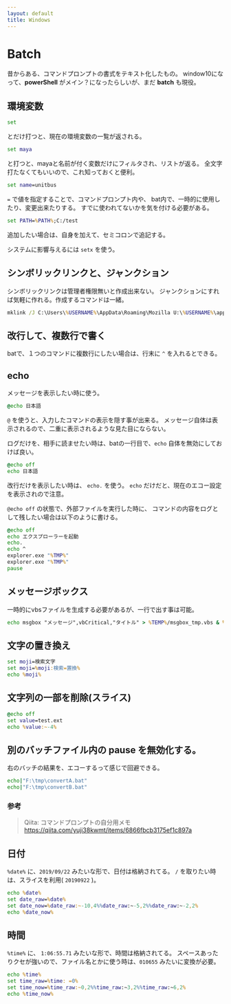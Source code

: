 ```yaml
---
layout: default
title: Windows
---
```


# Batch

昔からある、コマンドプロンプトの書式をテキスト化したもの。
window10になって、**powerShell** がメイン？になったらしいが、まだ **batch** も現役。

## 環境変数

```bat
set
```

とだけ打つと、現在の環境変数の一覧が返される。

```bat
set maya
```

と打つと、mayaと名前が付く変数だけにフィルタされ、リストが返る。
全文字打たなくてもいいので、これ知っておくと便利。

```bat
set name=unitbus
```

`=` で値を指定することで、コマンドプロンプト内や、
bat内で、一時的に使用したり、変更出来たりする。
すでに使われてないかを気を付ける必要がある。

```bat
set PATH=%PATH%;C:/test
```

追加したい場合は、自身を加えて、セミコロンで追記する。

システムに影響与えるには `setx` を使う。

## シンボリックリンクと、ジャンクション

シンボリックリンクは管理者権限無いと作成出来ない。
ジャンクションにすれば気軽に作れる。作成するコマンドは一緒。

```bat
mklink /J C:\Users\%USERNAME%\AppData\Roaming\Mozilla U:\%USERNAME%\appdata\roaming\Mozilla
```

## 改行して、複数行で書く

batで、１つのコマンドに複数行にしたい場合は、行末に `^` を入れるとできる。

## echo

メッセージを表示したい時に使う。

```bat
@echo 日本語
```

`@` を使うと、入力したコマンドの表示を隠す事が出来る。
メッセージ自体は表示されるので、二重に表示されるような見た目にならない。

ログだけを、相手に読ませたい時は、batの一行目で、`echo` 自体を無効にしておけば良い。

```bat
@echo off
echo 日本語
```

改行だけを表示したい時は、 `echo.` を使う。
`echo` だけだと、現在のエコー設定を表示されので注意。

`@echo off` の状態で、外部ファイルを実行した時に、
コマンドの内容をログとして残したい場合は以下のように書ける。

```bat
@echo off
echo エクスプローラーを起動
echo.
echo ^
explorer.exe "%TMP%"
explorer.exe "%TMP%"
pause
```

## メッセージボックス

一時的にvbsファイルを生成する必要があるが、一行で出す事は可能。

```bat
echo msgbox "メッセージ",vbCritical,"タイトル" > %TEMP%/msgbox_tmp.vbs & %TEMP%/msgbox_tmp.vbs
```

## 文字の置き換え

```bat
set moji=検索文字
set moji=%moji:検索=置換%
echo %moji%
```

## 文字列の一部を削除(スライス)

```bat
@echo off
set value=test.ext
echo %value:~-4%
```

## 別のバッチファイル内の pause を無効化する。

右のバッチの結果を、エコーするって感じで回避できる。

```bat
echo|"F:\tmp\convertA.bat"
echo|"F:\tmp\convertB.bat"
```

### 参考

> Qiita: コマンドプロンプトの自分用メモ
https://qiita.com/yuji38kwmt/items/6866fbcb3175ef1c897a

## 日付

`%date%` に、`2019/09/22` みたいな形で、日付は格納されてる。
`/` を取りたい時は、スライスを利用( `20190922` )。

```bat
echo %date%
set date_raw=%date%
set date_now=%date_raw:~-10,4%%date_raw:~-5,2%%date_raw:~-2,2%
echo %date_now%
```

## 時間

`%time%` に、 `1:06:55.71` みたいな形で、時間は格納されてる。
スペースあったりクセが強いので、ファイル名とかに使う時は、`010655` みたいに変換が必要。

```bat
echo %time%
set time_raw=%time: =0%
set time_now=%time_raw:~0,2%%time_raw:~3,2%%time_raw:~6,2%
echo %time_now%
```
